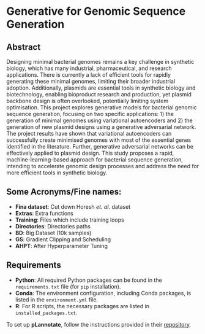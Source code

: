 # Generative for Genomic Sequence Generation 
## Abstract 
Designing minimal bacterial genomes remains a key challenge in synthetic biology, which has many industrial, pharmaceutical, and research applications. There is currently a lack of efficient tools for rapidly generating these minimal genomes, limiting their broader industrial adoption. Additionally, plasmids are essential tools in synthetic biology and biotechnology, enabling bioproduct research and production, yet plasmid backbone design is often overlooked, potentially limiting system optimisation. This project explores generative models for bacterial genomic sequence generation, focusing on two specific applications: 1) the generation of minimal genomes using variational autoencoders and 2) the generation of new plasmid designs using a generative adversarial network. The project results have shown that variational autoencoders can successfully create minimised genomes with most of the essential genes identified in the literature. Further, generative adversarial networks can be effectively applied to plasmid design. This study proposes a rapid, machine-learning-based approach for bacterial sequence generation, intending to accelerate genomic design processes and address the need for more efficient tools in synthetic biology.

## Some Acronyms/Fine names:
- **Fina dataset**: Cut down Horesh _et. al._ dataset
- **Extras**: Extra functions
- **Training**: Files which include training loops
- **Directories**: Directories paths
- **BD**: Big Dataset (10k samples)
- **GS**: Gradient Clipping and Scheduling
- **AHPT**: After Hyperparameter Tuning

## Requirements
- **Python**: All required Python packages can be found in the `requirements.txt` file (for `pip` installation).
- **Conda**: The environment configuration, including Conda packages, is listed in the `environment.yml` file.
- **R**: For R scripts, the necessary packages are listed in `installed_packages.txt`.

To set up **pLannotate**, follow the instructions provided in their [repository](https://github.com/mmcguffi/pLannotate).


